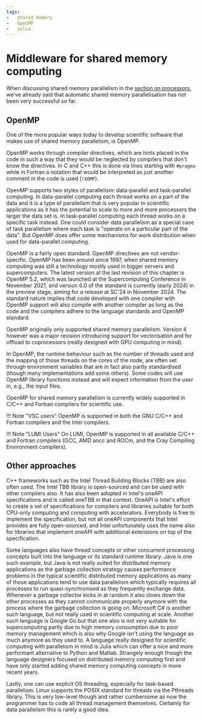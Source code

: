 ```yaml
---
tags:
-   shared memory
-   OpenMP
-   Julia
---
```


# Middleware for shared memory computing

When discussing shared memory parallelism in the 
[section on processors](../C02_Processors/C02_S06_Shared_memory.md),
we've already said that automatic shared memory parallelisation has not been
very successful so far.

## OpenMP

One of the more popular ways today to develop scientific software that makes use
of shared memory parallelism, is OpenMP.

OpenMP works through compiler directives, which are hints placed in the code in such
a way that they would be neglected by compilers that don't know the directives.
In C and C++ this is done via lines starting with `#pragma` while in Fortran a notation
that would be interpreted as just another comment in the code is used (`!$OMP`).

OpenMP supports two styles of parallelism: data-parallel and task-parallel computing.
In data-parallel computing each thread works on a part of the data and it is a type of
parallelism that is very popular in scientific applications as it has the potential to
scale to more and more processors the larger the data set is. 
In task-parallel computing each thread works on a specific task instead. 
One could consider data parallelism as a special case of task parallelism
where each task is "operate on a particular part of the data". But OpenMP does
offer some mechanisms for work distribution when used for data-parallel computing.

<!-- TODO: Update version of OpenMP below in case of a new version. -->
OpenMP is a fairly open standard. OpenMP directives are not vendor-specific. 
OpenMP has been around since 1997, when shared memory computing was still a technology 
mostly used in bigger servers and supercomputers. 
The latest version at the last revision of this chapter is OpenMP 5.2, which was launched
at the Supercomputing Conference in November 2021, and version 6.0 of the standard
is currently (early 2024) in the preview stage, aiming for a release at SC'24 in November 2024.
The standard nature implies that code
developed with one compiler with OpenMP support will also compile with another compiler as long
as the code and the compilers adhere to the language standards and OpenMP standard. 

OpenMP originally only supported shared memory parallelism. Version 4 however was a major revision
introducing support for vectorisation and for offload to coprocessors (really designed with GPU computing in mind).

In OpenMP, the runtime behaviour such as the number of threads used and the mapping of those 
threads on the cores of the node, are often set through environment variables that are in
fact also partly standardised (though many implementations add some others). 
Some codes will use OpenMP library functions instead and will
expect information from the user in, e.g., the input files.

OpenMP for shared memory parallelism is currently widely supported in C/C++ and Fortran compilers
for scientific use. 

!!! Note "VSC users"
    OpenMP is supported in both the GNU C/C++ and Fortran compilers
    and the Intel compilers.

!!! Note "LUMI Users"
    On LUMI, OpenMP is supported in all available C/C++ and Fortran compilers (GCC, AMD aocc and ROCm, and
    the Cray Compiling Environment compilers).


## Other approaches

C++ frameworks such as the Intel Thread Building Blocks (TBB) are also often used.
The Intel TBB library is open-sourced and can be used with other compilers also.
It has also been adopted in Intel's oneAPI specifications and is called oneTBB in
that context. OneAPI is Intel's effort to create a set of specifications for compilers
and libraries suitable for both CPU-only computing and computing with accelerators.
Everybody is free to implement the specification, but not all oneAPI components that
Intel provides are fully open-sourced, and Intel unfortunately uses the name also 
for libraries that implement oneAPI with additional extensions on top of the specification.

Some languages also have thread concepts or other concurrent processing concepts built
into the language or its standard runtime library.
Java is one such example, but Java is not really suited for distributed memory applications
as the garbage collection strategy causes performance problems in the typical scientific
distributed memory applications as many of those applications tend to use data parallelism
which typically requires all processes to run quasi-synchronised as they frequently exchange data.
Whenever a garbage collector kicks in at random it also slows down the other processes as they cannot
communicate properly anymore with the process where the garbage collection is going on.
Microsoft C# is another such language, but not really used in scientific computing at scale. 
Another such language is Google Go but that one also is not very suitable for supercomputing 
partly due to high memory consumption due to poor memory management which is also why Google isn't
using the language as much anymore as they used to. A language really designed for scientific computing
with parallelism in mind is Julia which can offer a nice and more performant alternative to 
Python and Matlab. Strangely enough though the language designers focused on distributed memory
computing first and have only started adding shared memory computing concepts in more recent years.

Lastly, one can use explicit OS threading, especially for task-based parallelism.
Linux supports the POSIX standard for threads via the Pthreads library.
This is very low-level though and rather cumbersome as now the programmer has to code all
thread management themselves. Certainly for data parallelism this is rarely a good idea.
